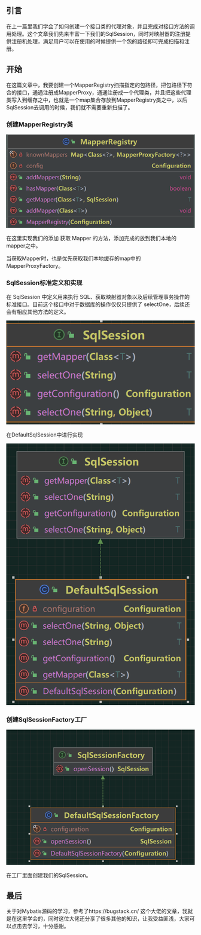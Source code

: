 ## 引言

在上一篇里我们学会了如何创建一个接口类的代理对象，并且完成对接口方法的调用处理。这个文章我们先来丰富一下我们的SqlSession，同时对映射器的注册提供注册机处理，满足用户可以在使用的时候提供一个包的路径即可完成扫描和注册。

## 开始

在这篇文章中，我要创建一个MapperRegistry扫描指定的包路径，把包路径下符合的接口，通通注册成MapperProxy，通通注册成一个代理类，并且把这些代理类写入到缓存之中，也就是一个map集合存放到MapperRegistry类之中，以后SqlSession去调用的时候，我们就不需要重新扫描了。

### 创建MapperRegistry类

![img](./img/image-owvu.png)

在这里实现我们的添加  获取 Mapper 的方法，添加完成的放到我们本地的mapper之中。

当获取Mapper时，也是优先获取我们本地缓存的map中的MapperProxyFactory。

### SqlSession标准定义和实现

在 SqlSession 中定义用来执行 SQL、获取映射器对象以及后续管理事务操作的标准接口。目前这个接口中对于数据库的操作仅仅只提供了 selectOne，后续还会有相应其他方法的定义。

![img](./img/image-yynt.png)

在DefaultSqlSession中进行实现

![img](./img/image-cogp.png)

### 创建SqlSessionFactory工厂

![img](./img/image-ilqq.png)

在工厂里面创建我们的SqlSession。

## 最后

关于对Mybatis源码的学习，参考了https://bugstack.cn/ 这个大佬的文章，我就是在这里学会的，同时这位大佬还分享了很多其他的知识，让我受益匪浅，大家可以点击去学习，十分感谢。